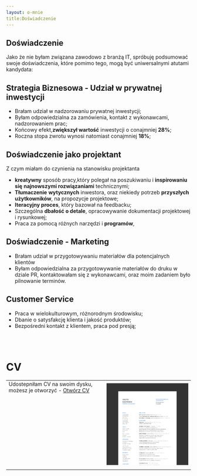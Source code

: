```yaml
---
layout: o-mnie
title:Doświadczenie
---
```

## Doświadczenie

Jako że nie byłam związana zawodowo z branżą IT,
spróbuję podsumować swoje doświadczenia, które pomimo tego,
mogą być uniwersalnymi atutami kandydata: 


## Strategia Biznesowa - Udział w prywatnej inwestycji

- Brałam udział w nadzorowaniu prywatnej inwestycji;
- Byłam odpowiedzialna za zamówienia, kontakt z wykonawcami, nadzorowaniem prac;
- Końcowy efekt,**zwiększył wartość** inwestycji o conajmniej **28%**;
- Roczna stopa zwrotu wynosi natomiast conajmniej **18%**;



## Doświadczenie jako projektant

Z czym miałam do czynienia na stanowisku projektanta 

- **kreatywny** sposób pracy,który polegał na poszukiwaniu i **inspirowaniu się** **najnowszymi rozwiązaniami** technicznymi;
- **Tłumaczenie** **wytycznych** inwestora, oraz niekiedy potrzeb **przyszłych użytkowników**, na propozycje projektowe;
- **Iteracyjny proces**, który bazował na feedbacku;
- Szczególna **dbałość o detale**, opracowywanie dokumentacji projektowej i rysunkowej;
- Praca za pomocą różnych narzędzi i **programów**, 

## Doświadczenie - Marketing

- Brałam udział w przygotowywaniu materiałów dla potencjalnych klientów
- Byłam odpowiedzialna za przygotowywanie materiałów do druku w dziale PR, kontaktowałam się z wykonawcami, oraz moim zadaniem było pilnowanie terminów.

## Customer Service

- Praca w wielokulturowym, różnorodnym środowisku;
- Dbanie o satysfakcję klienta i jakość produktów;
- Bezpośredni kontakt z klientem, praca pod presją;
<br>
<br>

# CV

|                                                              |                                                              |
| ------------------------------------------------------------ | -----------------------------------------------------------: |
| Udostepniłam CV na swoim dysku, możesz je otworzyć - [Otwórz CV](https://drive.google.com/file/d/1hEogPlysEIRWZVdXuUgcO1zGA7fMLJJW/view?usp=sharing)<br/><br><br><br><br/><br/><br/><br/><br><br><br><br/><br/> | [![image-text](https://raw.githubusercontent.com/AnitakasperekUX/AnitakasperekUX.github.io/main/assets/img/Mask%20Group%404x.png)](https://raw.githubusercontent.com/AnitakasperekUX/AnitakasperekUX.github.io/main/assets/img/2021_cv_dark%20mode%2012%40.png) |



